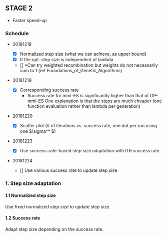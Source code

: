 ## STAGE 2
- Faster speed-up



### Schedule 
- 20181218
	- [x] Normalized step size (what we can achieve, as upper bound)
	- [x] If the opt. step size is independent of lambda
	- [] \*Can try weighted recombination but weights do not necessarily sum to 1 (ref Foundations_of_Genetic_Algorithms) 

- 20181219
	- [x] Corresponding success rate 
		- Success rate for mml-ES is significantly higher than that of GP-mml-ES
		One explanation is that the steps are much cheaper (one function evaluation rather than lambda per generation)

- 20181220
	- [x] Scatter plot (\# of iterations vs. success rate, one dot per run using one $\sigma^* $)

- 20181223
	- [x] Use success-rate-based step size adaptation with 0.6 success rate

- 20181224
	- [] Use various success rate to update step size 



### 1. Step size adaptation 

#### 1.1 Normalized step size 

Use fixed normalized step size to update step size.	

#### 1.2 Success rate 

Adapt step size depending on the success rate.